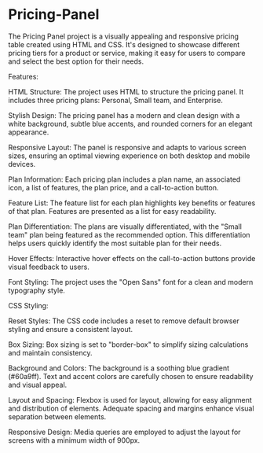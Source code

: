 # Pricing-Panel
The Pricing Panel project is a visually appealing and responsive pricing table created using HTML and CSS. It's designed to showcase different pricing tiers for a product or service, making it easy for users to compare and select the best option for their needs.

Features:

HTML Structure:
The project uses HTML to structure the pricing panel.
It includes three pricing plans: Personal, Small team, and Enterprise.

Stylish Design:
The pricing panel has a modern and clean design with a white background, subtle blue accents, and rounded corners for an elegant appearance.

Responsive Layout:
The panel is responsive and adapts to various screen sizes, ensuring an optimal viewing experience on both desktop and mobile devices.

Plan Information:
Each pricing plan includes a plan name, an associated icon, a list of features, the plan price, and a call-to-action button.

Feature List:
The feature list for each plan highlights key benefits or features of that plan.
Features are presented as a list for easy readability.

Plan Differentiation:
The plans are visually differentiated, with the "Small team" plan being featured as the recommended option.
This differentiation helps users quickly identify the most suitable plan for their needs.

Hover Effects:
Interactive hover effects on the call-to-action buttons provide visual feedback to users.

Font Styling:
The project uses the "Open Sans" font for a clean and modern typography style.


CSS Styling:

Reset Styles:
The CSS code includes a reset to remove default browser styling and ensure a consistent layout.

Box Sizing:
Box sizing is set to "border-box" to simplify sizing calculations and maintain consistency.

Background and Colors:
The background is a soothing blue gradient (#60a9ff).
Text and accent colors are carefully chosen to ensure readability and visual appeal.

Layout and Spacing:
Flexbox is used for layout, allowing for easy alignment and distribution of elements.
Adequate spacing and margins enhance visual separation between elements.

Responsive Design:
Media queries are employed to adjust the layout for screens with a minimum width of 900px.
